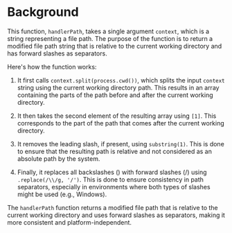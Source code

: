 # Background

This function, `handlerPath`, takes a single argument `context`, which is a string representing a file path. The purpose of the function is to return a modified file path string that is relative to the current working directory and has forward slashes as separators.

Here's how the function works:

1.  It first calls `context.split(process.cwd())`, which splits the input `context` string using the current working directory path. This results in an array containing the parts of the path before and after the current working directory.
    
2.  It then takes the second element of the resulting array using `[1]`. This corresponds to the part of the path that comes after the current working directory.
    
3.  It removes the leading slash, if present, using `substring(1)`. This is done to ensure that the resulting path is relative and not considered as an absolute path by the system.
    
4.  Finally, it replaces all backslashes (\) with forward slashes (/) using `.replace(/\\/g, '/')`. This is done to ensure consistency in path separators, especially in environments where both types of slashes might be used (e.g., Windows).
    

The `handlerPath` function returns a modified file path that is relative to the current working directory and uses forward slashes as separators, making it more consistent and platform-independent.